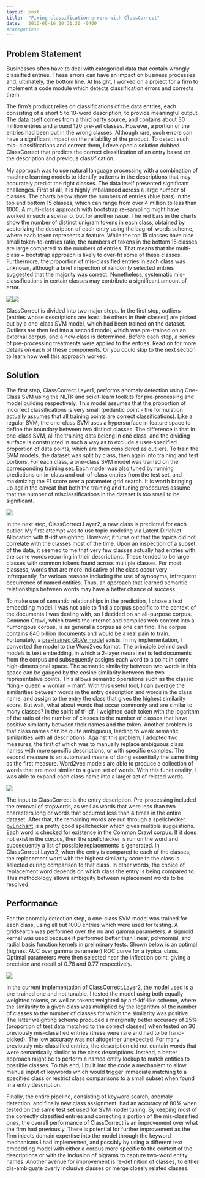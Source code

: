 ```yaml
---
layout: post
title:  "Fixing classification errors with ClassCorrect"
date:   2016-06-16 20:31:30 -0400
#categories: 
---
```


<h2>Problem Statement</h2>

Businesses often have to deal with categorical data that contain wrongly classified entries. These errors can have an impact on business processes
and, ultimately, the bottom line. At Insight, I worked on a project for a firm to implement a code module which detects classification errors and corrects them.

The firm’s product relies on classifications of the data entries, each consisting of a short 5 to 10-word description, to provide meaningful output. The
data itself comes from a third party source, and contains about 30 million entries and around 120 pre-set classes. However, a portion of the entries
had been put in the wrong classes. Although rare, such errors can have a significant impact on the reliability of the product. To detect such mis-
classifications and correct them, I developed a solution dubbed ClassCorrect that predicts the correct classification of an entry based on the
description and previous classification.

My approach was to use natural language processing with a combination of machine learning models to identify patterns in the descriptions that may
accurately predict the right classes. The data itself presented significant challenges. First of all, it is highly imbalanced across a large number of
classes. The charts below show the numbers of entries (blue bars) in the top and bottom 15 classes, which can range from over 4 million to less than
1000. A multi-class approach with bootstrap re-sampling might have worked in such a scenario, but for another issue. The red bars in the charts show
the number of distinct unigram tokens in each class, obtained by vectorizing the description of each entry using the bag-of-words scheme, where
each token represents a feature. While the top 15 classes have nice small token-to-entries ratio, the numbers of tokens in the bottom 15 classes are
large compared to the numbers of entries. That means that the multi-class + bootstrap approach is likely to over-fit some of these classes.
Furthermore, the proportion of mis-classified entries in each class was unknown, although a brief inspection of randomly selected entries suggested
that the majority was correct. Nonetheless, systematic mis-classifications in certain classes may contribute a significant amount of error.

<img src="../images/top15_cat_features.png"><img src="../images/bottom15_cat_features.png">

ClassCorrect is divided into two major steps. In the first step, outliers (entries whose descriptions are least like others in their classes) are picked out
by a one-class SVM model, which had been trained on the dataset. Outliers are then fed into a second model, which was pre-trained on an external
corpus, and a new class is determined. Before each step, a series of pre-processing treatments were applied to the entries. Read on for more details on
each of these components. Or you could skip to the next section to learn how well this approach worked.


<h2>Solution</h2>

The first step, ClassCorrect.Layer1, performs anomaly detection using One-Class SVM using the NLTK and scikit-learn toolkits for pre-processing
and model building respectively. This model assumes that the proportion of incorrect classifications is very small (pedantic point - the formulation
actually assumes that all training points are correct classifications). Like a regular SVM, the one-class SVM uses a hypersurface in feature space to
define the boundary between two distinct classes. The difference is that in one-class SVM, all the training data belong in one class, and the dividing
surface is constructed in such a way as to exclude a user-specified proportion of data points, which are then considered as outliers. To train the SVM
models, the dataset was split by class, then again into training and test portions. For each class, a one-class SVM model was trained on the
corresponding training set. Each model was also tuned by running predictions on in-class and out-of-class entries from the test set, and maximizing
the F1 score over a parameter grid search. It is worth bringing up again the caveat that both the training and tuning procedures assume that the
number of misclassifications in the dataset is too small to be significant.

<img src="../images/trainscheme.png">

In the next step, ClassCorrect.Layer2, a new class is predicted for each outlier. My first attempt was to use topic modeling via Latent Dirichlet
Allocation with tf-idf weighting. However, it turns out that the topics did not correlate with the classes most of the time. Upon an inspection of a
subset of the data, it seemed to me that very few classes actually had entries with the same words recurring in their descriptions. These tended to be
large classes with common tokens found across multiple classes. For most classess, words that are more indicative of the class occur very
infrequently, for various reasons including the use of synonyms, infrequent occurrence of named entities. Thus, an approach that learned semantic
relationships between words may have a better chance of success.

To make use of semantic relationships in the prediction, I chose a text embedding model. I was not able to find a corpus specific to the context of the
documents I was dealing with, so I decided on an all-purpose corpus. Common Crawl, which trawls the internet and compiles web content into a
humongous corpus, is as general a corpus as one can find. The corpus contains 840 billion documents and would be a real pain to train. Fortunately, a
<a href="http://nlp.stanford.edu/projects/glove/">pre-trained GloVe model</a> exists. In my implementation, I converted the model to the Word2vec format. The principle behind such models is text
embedding, in which a 2-layer neural net is fed documents from the corpus and subsequently assigns each word to a point in some high-dimensional
space. The semantic similarity between two words in this space can be gauged by the cosine similarity between the two representative points. This
allows semantic operations such as the classic “king - queen + woman = man”. With this useful tool, I can average the similarities between words in
the entry description and words in the class name, and assign to the entry the class that gives the highest similarity score. But wait, what about words
that occur commonly and are similar to many classes? In the spirit of tf-idf, I weighted each token with the logarithm of the ratio of the number of
classes to the number of classes that have positive similarity between their names and the token. Another problem is that class names can be quite
ambiguous, leading to weak semantic similarities with all descriptions. Against this problem, I adopted two measures, the first of which was to
manually replace ambiguous class names with more specific descriptions, or with specific examples. The second measure is an automated means of
doing essentially the same thing as the first measure. Word2vec models are able to produce a collection of words that are most similar to a given set
of words. With this functionality, I was able to expand each class name into a larger set of related words.

<img src="../images/pipeline.png">

The input to ClassCorrect is the entry description. Pre-processing included the removal of stopwords, as well as words that were less than two
characters long or words that occurred less than 4 times in the entire dataset. After that, the remaining words are run through a spellchecker.
<a href="http://pythonhosted.org/pyenchant/">pyEnchant</a> is a pretty good spellchecker which gives multiple suggestions. Each word is checked for existence in the Common Crawl corpus. If it
does not exist in the corpus, then the spellchecker is run on the word and subsequently a list of possible replacements is generated. In
ClassCorrect.Layer2, when the entry is compared to each of the classes, the replacement word with the highest similarity score to the class is selected
during comparison to that class. In other words, the choice of replacement word depends on which class the entry is being compared to. This
methodology allows ambiguity between replacement words to be resolved.


<h2>Performance</h2>
 
For the anomaly detection step, a one-class SVM model was trained for each class, using all but 1000 entries which were used for testing. A
gridsearch was performed over the nu and gamma parameters. A sigmoid kernel was used because it performed better than linear, polynomial, and
radial basis function kernels in preliminary tests. Shown below is an optimal (highest AUC over gamma parameter) ROC curve for a typical class.
Optimal parameters were then selected near the inflection point, giving a precision and recall of 0.78 and 0.77 respectively.

<img src="../images/ROC.png">

In the current implementation of ClassCorrect.Layer2, the model used is a pre-trained one and not tunable. I tested the model using both equally
weighted tokens, as well as tokens weighted by a tf-idf-like scheme, where the similarity to a given class was multiplied by the logarithm of the
number of classes to the number of classes for which the similarity was positive. The latter weighting scheme produced a marginally better accuracy
of 25% (proportion of test data matched to the correct classes) when tested on 30 previously mis-classified entries (these were rare and had to be
hand-picked). The low accuracy was not altogether unexpected. For many previously mis-classified entries, the description did not contain words that
were semantically similar to the class descriptions. Instead, a better approach might be to perform a named entity lookup to match entities to possible
classes. To this end, I built into the code a mechanism to allow manual input of keywords which would trigger immediate matching to a specified
class or restrict class comparisons to a small subset when found in a entry description.

Finally, the entire pipeline, consisting of keyword search, anomaly detection, and finally new class assignment, had an accuracy of 80% when tested
on the same test set used for SVM model tuning. By keeping most of the correctly classified entries and correcting a portion of the mis-classified
ones, the overall performance of ClassCorrect is an improvement over what the firm had previously. There is potential for further improvement as the
firm injects domain expertise into the model through the keyword mechanisms I had implemented, and possibly by using a different text embedding
model with either a corpus more specific to the context of the descriptions or with the inclusion of bigrams to capture two-word entity names.
Another avenue for improvement is re-definition of classes, to either dis-ambiguate overly inclusive classes or merge closely related classes. 
